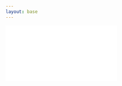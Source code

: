 ```yaml
---
layout: base
---
```


<iframe src="//player.bilibili.com/player.html?aid=420426574&bvid=BV1v3411q7m7&cid=407334472&page=1" scrolling="no" border="0" frameborder="no" framespacing="0" allowfullscreen="true"> </iframe>